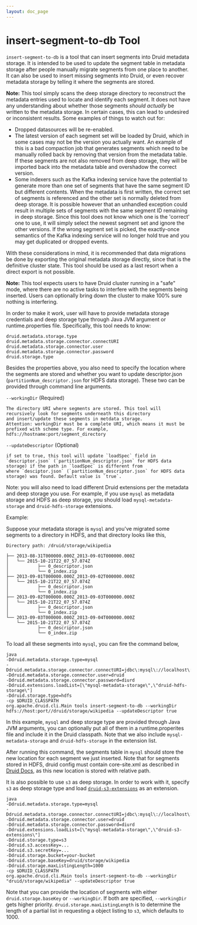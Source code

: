 ```yaml
---
layout: doc_page
---
```


<!--
  ~ Licensed to the Apache Software Foundation (ASF) under one
  ~ or more contributor license agreements.  See the NOTICE file
  ~ distributed with this work for additional information
  ~ regarding copyright ownership.  The ASF licenses this file
  ~ to you under the Apache License, Version 2.0 (the
  ~ "License"); you may not use this file except in compliance
  ~ with the License.  You may obtain a copy of the License at
  ~
  ~   http://www.apache.org/licenses/LICENSE-2.0
  ~
  ~ Unless required by applicable law or agreed to in writing,
  ~ software distributed under the License is distributed on an
  ~ "AS IS" BASIS, WITHOUT WARRANTIES OR CONDITIONS OF ANY
  ~ KIND, either express or implied.  See the License for the
  ~ specific language governing permissions and limitations
  ~ under the License.
  -->

# insert-segment-to-db Tool

`insert-segment-to-db` is a tool that can insert segments into Druid metadata storage. It is intended to be used
to update the segment table in metadata storage after people manually migrate segments from one place to another.
It can also be used to insert missing segments into Druid, or even recover metadata storage by telling it where the
segments are stored.

**Note:** This tool simply scans the deep storage directory to reconstruct the metadata entries used to locate and
identify each segment. It does not have any understanding about whether those segments _should actually_ be written to
the metadata storage. In certain cases, this can lead to undesired or inconsistent results. Some examples of things to
watch out for:
  - Dropped datasources will be re-enabled.
  - The latest version of each segment set will be loaded by Druid, which in some cases may not be the version you
    actually want. An example of this is a bad compaction job that generates segments which need to be manually rolled
    back by removing that version from the metadata table. If these segments are not also removed from deep storage,
    they will be imported back into the metadata table and overshadow the correct version.
  - Some indexers such as the Kafka indexing service have the potential to generate more than one set of segments that
    have the same segment ID but different contents. When the metadata is first written, the correct set of segments is
    referenced and the other set is normally deleted from deep storage. It is possible however that an unhandled
    exception could result in multiple sets of segments with the same segment ID remaining in deep storage. Since this
    tool does not know which one is the 'correct' one to use, it will simply select the newest segment set and ignore
    the other versions. If the wrong segment set is picked, the exactly-once semantics of the Kafka indexing service
    will no longer hold true and you may get duplicated or dropped events.

With these considerations in mind, it is recommended that data migrations be done by exporting the original metadata
storage directly, since that is the definitive cluster state. This tool should be used as a last resort when a direct
export is not possible.

**Note:** This tool expects users to have Druid cluster running in a "safe" mode, where there are no active tasks to interfere
with the segments being inserted. Users can optionally bring down the cluster to make 100% sure nothing is interfering.

In order to make it work, user will have to provide metadata storage credentials and deep storage type through Java JVM argument
or runtime.properties file. Specifically, this tool needs to know:

```
druid.metadata.storage.type
druid.metadata.storage.connector.connectURI
druid.metadata.storage.connector.user
druid.metadata.storage.connector.password
druid.storage.type
```

Besides the properties above, you also need to specify the location where the segments are stored and whether you want to
update descriptor.json (`partitionNum_descriptor.json` for HDFS data storage). These two can be provided through command line arguments.

`--workingDir` (Required)

    The directory URI where segments are stored. This tool will recursively look for segments underneath this directory
    and insert/update these segments in metdata storage.
    Attention: workingDir must be a complete URI, which means it must be prefixed with scheme type. For example,
    hdfs://hostname:port/segment_directory

`--updateDescriptor` (Optional)

    if set to true, this tool will update `loadSpec` field in `descriptor.json` (`partitionNum_descriptor.json` for HDFS data storage) if the path in `loadSpec` is different from
    where `desciptor.json` (`partitionNum_descriptor.json` for HDFS data storage) was found. Default value is `true`.

Note: you will also need to load different Druid extensions per the metadata and deep storage you use. For example, if you
use `mysql` as metadata storage and HDFS as deep storage, you should load `mysql-metadata-storage` and `druid-hdfs-storage`
extensions.


Example:

Suppose your metadata storage is `mysql` and you've migrated some segments to a directory in HDFS, and that directory looks
like this,

```
Directory path: /druid/storage/wikipedia

├── 2013-08-31T000000.000Z_2013-09-01T000000.000Z
│   └── 2015-10-21T22_07_57.074Z
│           ├── 0_descriptor.json
│           └── 0_index.zip
├── 2013-09-01T000000.000Z_2013-09-02T000000.000Z
│   └── 2015-10-21T22_07_57.074Z
│           ├── 0_descriptor.json
│           └── 0_index.zip
├── 2013-09-02T000000.000Z_2013-09-03T000000.000Z
│   └── 2015-10-21T22_07_57.074Z
│           ├── 0_descriptor.json
│           └── 0_index.zip
└── 2013-09-03T000000.000Z_2013-09-04T000000.000Z
    └── 2015-10-21T22_07_57.074Z
            ├── 0_descriptor.json
            └── 0_index.zip
```

To load all these segments into `mysql`, you can fire the command below,

```
java 
-Ddruid.metadata.storage.type=mysql 
-Ddruid.metadata.storage.connector.connectURI=jdbc\:mysql\://localhost\:3306/druid 
-Ddruid.metadata.storage.connector.user=druid 
-Ddruid.metadata.storage.connector.password=diurd 
-Ddruid.extensions.loadList=[\"mysql-metadata-storage\",\"druid-hdfs-storage\"] 
-Ddruid.storage.type=hdfs
-cp $DRUID_CLASSPATH 
org.apache.druid.cli.Main tools insert-segment-to-db --workingDir hdfs://host:port//druid/storage/wikipedia --updateDescriptor true
```

In this example, `mysql` and deep storage type are provided through Java JVM arguments, you can optionally put all
of them in a runtime.properites file and include it in the Druid classpath. Note that we also include `mysql-metadata-storage`
and `druid-hdfs-storage` in the extension list.

After running this command, the segments table in `mysql` should store the new location for each segment we just inserted.
Note that for segments stored in HDFS, druid config must contain core-site.xml as described in [Druid Docs](../tutorials/cluster.html), as this new location is stored with relative path.

It is also possible to use `s3` as deep storage. In order to work with it, specify `s3` as deep storage type and load 
[`druid-s3-extensions`](../development/extensions-core/s3.html) as an extension.

```
java
-Ddruid.metadata.storage.type=mysql 
-Ddruid.metadata.storage.connector.connectURI=jdbc\:mysql\://localhost\:3306/druid 
-Ddruid.metadata.storage.connector.user=druid 
-Ddruid.metadata.storage.connector.password=diurd
-Ddruid.extensions.loadList=[\"mysql-metadata-storage\",\"druid-s3-extensions\"]
-Ddruid.storage.type=s3
-Ddruid.s3.accessKey=... 
-Ddruid.s3.secretKey=...
-Ddruid.storage.bucket=your-bucket
-Ddruid.storage.baseKey=druid/storage/wikipedia
-Ddruid.storage.maxListingLength=1000
-cp $DRUID_CLASSPATH
org.apache.druid.cli.Main tools insert-segment-to-db --workingDir "druid/storage/wikipedia" --updateDescriptor true
```

 Note that you can provide the location of segments with either `druid.storage.baseKey` or `--workingDir`. If both are 
 specified, `--workingDir` gets higher priority. `druid.storage.maxListingLength` is to determine the length of a
 partial list in requesting a object listing to `s3`, which defaults to 1000.
